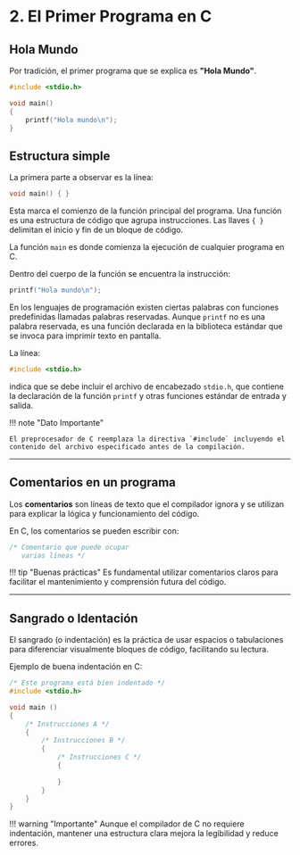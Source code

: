 # 2. El Primer Programa en C

## Hola Mundo

Por tradición, el primer programa que se explica es **"Hola Mundo"**.

```c title="Hola Mundo" linenums="1"
#include <stdio.h>

void main() 
{
    printf("Hola mundo\n");
}
```

## Estructura simple

La primera parte a observar es la línea:

```c
void main() { }
```

Esta marca el comienzo de la función principal del programa. Una función es una estructura de código que agrupa instrucciones.
Las llaves `{ }` delimitan el inicio y fin de un bloque de código.

La función `main` es donde comienza la ejecución de cualquier programa en C.

Dentro del cuerpo de la función se encuentra la instrucción:

```c
printf("Hola mundo\n");
```

En los lenguajes de programación existen ciertas palabras con funciones predefinidas llamadas palabras reservadas.
Aunque `printf` no es una palabra reservada, es una función declarada en la biblioteca estándar que se invoca para imprimir texto en pantalla.

La línea:

```c
#include <stdio.h>
```

indica que se debe incluir el archivo de encabezado `stdio.h`, que contiene la declaración de la función `printf` y otras funciones estándar de entrada y salida.

!!! note "Dato Importante"

    El preprocesador de C reemplaza la directiva `#include` incluyendo el contenido del archivo especificado antes de la compilación.

---

## Comentarios en un programa

Los **comentarios** son líneas de texto que el compilador ignora y se utilizan para explicar la lógica y funcionamiento del código.

En C, los comentarios se pueden escribir con:

```c title="Comentarios"
/* Comentario que puede ocupar
   varias líneas */
```

!!! tip "Buenas prácticas"
    Es fundamental utilizar comentarios claros para facilitar el mantenimiento y comprensión futura del código.

---

## Sangrado o Identación

El sangrado (o indentación) es la práctica de usar espacios o tabulaciones para diferenciar visualmente bloques de código, facilitando su lectura.

Ejemplo de buena indentación en C:

```c title="Buen indentado"
/* Este programa está bien indentado */ 
#include <stdio.h>

void main ()
{
    /* Instrucciones A */
    {
        /* Instrucciones B */
        {
            /* Instrucciones C */
            {
            
            }
        }
    }
}
```

!!! warning "Importante"
    Aunque el compilador de C no requiere indentación, mantener una estructura clara mejora la legibilidad y reduce errores.